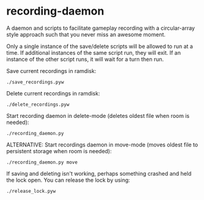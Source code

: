 recording-daemon
================

A daemon and scripts to facilitate gameplay recording with a circular-array style approach such that you never miss an awesome moment.


Only a single instance of the save/delete scripts will be allowed to run at a time.  If additional instances of the same script run, they will exit.  If an instance of the other script runs, it will wait for a turn then run.


Save current recordings in ramdisk:

	./save_recordings.pyw

Delete current recordings in ramdisk:

	./delete_recordings.pyw

Start recording daemon in delete-mode (deletes oldest file when room is needed):

	./recording_daemon.py

ALTERNATIVE: Start recordings daemon in move-mode (moves oldest file to persistent storage when room is needed):

	./recording_daemon.py move

If saving and deleting isn't working, perhaps something crashed and held the lock open.  You can release the lock by using:

	./release_lock.pyw


